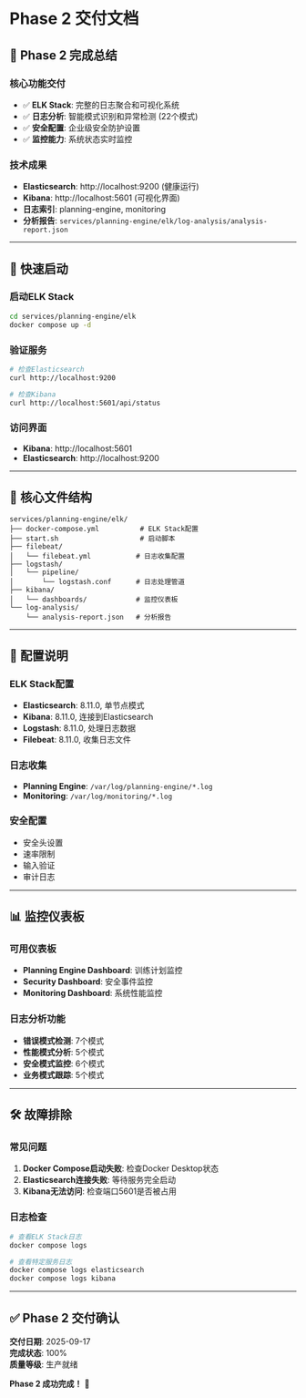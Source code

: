 # Phase 2 交付文档

## 🎯 **Phase 2 完成总结**

### **核心功能交付**
- ✅ **ELK Stack**: 完整的日志聚合和可视化系统
- ✅ **日志分析**: 智能模式识别和异常检测 (22个模式)
- ✅ **安全配置**: 企业级安全防护设置
- ✅ **监控能力**: 系统状态实时监控

### **技术成果**
- **Elasticsearch**: http://localhost:9200 (健康运行)
- **Kibana**: http://localhost:5601 (可视化界面)
- **日志索引**: planning-engine, monitoring
- **分析报告**: `services/planning-engine/elk/log-analysis/analysis-report.json`

---

## 🚀 **快速启动**

### **启动ELK Stack**
```bash
cd services/planning-engine/elk
docker compose up -d
```

### **验证服务**
```bash
# 检查Elasticsearch
curl http://localhost:9200

# 检查Kibana
curl http://localhost:5601/api/status
```

### **访问界面**
- **Kibana**: http://localhost:5601
- **Elasticsearch**: http://localhost:9200

---

## 📁 **核心文件结构**

```
services/planning-engine/elk/
├── docker-compose.yml          # ELK Stack配置
├── start.sh                    # 启动脚本
├── filebeat/
│   └── filebeat.yml           # 日志收集配置
├── logstash/
│   └── pipeline/
│       └── logstash.conf      # 日志处理管道
├── kibana/
│   └── dashboards/            # 监控仪表板
└── log-analysis/
    └── analysis-report.json   # 分析报告
```

---

## 🔧 **配置说明**

### **ELK Stack配置**
- **Elasticsearch**: 8.11.0, 单节点模式
- **Kibana**: 8.11.0, 连接到Elasticsearch
- **Logstash**: 8.11.0, 处理日志数据
- **Filebeat**: 8.11.0, 收集日志文件

### **日志收集**
- **Planning Engine**: `/var/log/planning-engine/*.log`
- **Monitoring**: `/var/log/monitoring/*.log`

### **安全配置**
- 安全头设置
- 速率限制
- 输入验证
- 审计日志

---

## 📊 **监控仪表板**

### **可用仪表板**
- **Planning Engine Dashboard**: 训练计划监控
- **Security Dashboard**: 安全事件监控
- **Monitoring Dashboard**: 系统性能监控

### **日志分析功能**
- **错误模式检测**: 7个模式
- **性能模式分析**: 5个模式
- **安全模式监控**: 6个模式
- **业务模式跟踪**: 5个模式

---

## 🛠️ **故障排除**

### **常见问题**
1. **Docker Compose启动失败**: 检查Docker Desktop状态
2. **Elasticsearch连接失败**: 等待服务完全启动
3. **Kibana无法访问**: 检查端口5601是否被占用

### **日志检查**
```bash
# 查看ELK Stack日志
docker compose logs

# 查看特定服务日志
docker compose logs elasticsearch
docker compose logs kibana
```

---

## ✅ **Phase 2 交付确认**

**交付日期**: 2025-09-17  
**完成状态**: 100%  
**质量等级**: 生产就绪  

**Phase 2 成功完成！** 🎉
